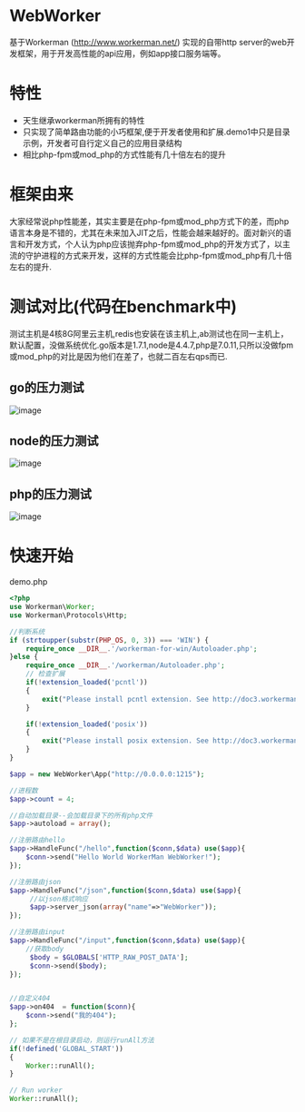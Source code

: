 WebWorker
========

基于Workerman (http://www.workerman.net/) 实现的自带http server的web开发框架，用于开发高性能的api应用，例如app接口服务端等。

特性
========
* 天生继承workerman所拥有的特性
* 只实现了简单路由功能的小巧框架,便于开发者使用和扩展.demo1中只是目录示例，开发者可自行定义自己的应用目录结构
* 相比php-fpm或mod_php的方式性能有几十倍左右的提升

框架由来
========
大家经常说php性能差，其实主要是在php-fpm或mod_php方式下的差，而php语言本身是不错的，尤其在未来加入JIT之后，性能会越来越好的。面对新兴的语言和开发方式，个人认为php应该抛弃php-fpm或mod_php的开发方式了，以主流的守护进程的方式来开发，这样的方式性能会比php-fpm或mod_php有几十倍左右的提升.

测试对比(代码在benchmark中)
========
测试主机是4核8G阿里云主机,redis也安装在该主机上,ab测试也在同一主机上，默认配置，没做系统优化.go版本是1.7.1,node是4.4.7,php是7.0.11,只所以没做fpm或mod_php的对比是因为他们在差了，也就二百左右qps而已.

go的压力测试
--------
![image](https://github.com/xtgxiso/WebWorker/blob/master/benchmark/go/go.ab.png)

node的压力测试
--------
![image](https://github.com/xtgxiso/WebWorker/blob/master/benchmark/node/node.ab.png)

php的压力测试
--------
![image](https://github.com/xtgxiso/WebWorker/blob/master/benchmark/php/php.ab.png)


快速开始
======
demo.php
```php
<?php
use Workerman\Worker;
use Workerman\Protocols\Http;

//判断系统
if (strtoupper(substr(PHP_OS, 0, 3)) === 'WIN') {
    require_once __DIR__.'/workerman-for-win/Autoloader.php';
}else {
    require_once __DIR__.'/workerman/Autoloader.php';
    // 检查扩展
    if(!extension_loaded('pcntl'))
    {
        exit("Please install pcntl extension. See http://doc3.workerman.net/install/install.html\n");
    }

    if(!extension_loaded('posix'))
    {
        exit("Please install posix extension. See http://doc3.workerman.net/install/install.html\n");
    }
}

$app = new WebWorker\App("http://0.0.0.0:1215");

//进程数
$app->count = 4;

//自动加载目录--会加载目录下的所有php文件
$app->autoload = array();

//注册路由hello
$app->HandleFunc("/hello",function($conn,$data) use($app){
    $conn->send("Hello World WorkerMan WebWorker!");
});

//注册路由json
$app->HandleFunc("/json",function($conn,$data) use($app){
     //以json格式响应
     $app->server_json(array("name"=>"WebWorker"));
});

//注册路由input
$app->HandleFunc("/input",function($conn,$data) use($app){
    //获取body
     $body = $GLOBALS['HTTP_RAW_POST_DATA'];
     $conn->send($body);
});


//自定义404
$app->on404  = function($conn){
    $conn->send("我的404");
};

// 如果不是在根目录启动，则运行runAll方法
if(!defined('GLOBAL_START'))
{
    Worker::runAll();
}

// Run worker
Worker::runAll();
```
